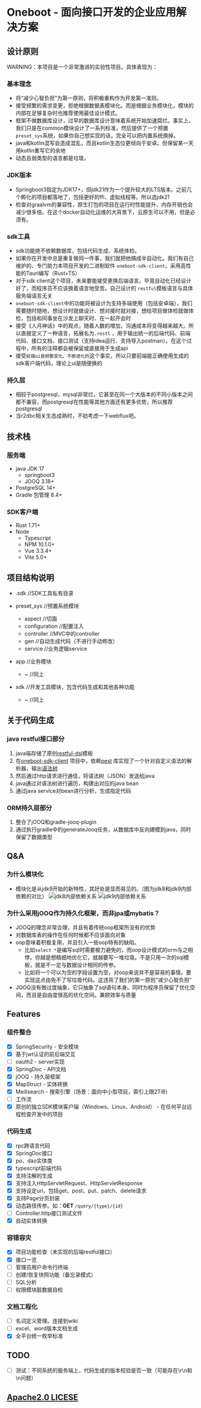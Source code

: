 # Oneboot - 面向接口开发的企业应用解决方案

## 设计原则

WARNING：本项目是一个非常激进的实验性项目。具体表现为：

### 基本理念

- 将“减少心智负担”为第一原则，将积极重构作为开发第一准则。
- 接受频繁的需求变更，拒绝根据数据表模块化。而是根据业务模块化，模块的内部在足够复杂时也推荐使用最佳设计模式。
- 框架不做数据库设计，过早的数据库设计意味着系统开始加速腐烂。事实上，我们只是在common模块设计了一系列标准，然后提供了一个预置
  `preset_sys`系统，如果你自己想实现的话，完全可以把内置系统换掉。
- java和kotlin混写会造成混乱，而且kotlin生态位更倾向于安卓。但保留某一天用kotlin重写它的余地
- 动态且弱类型的语言都是垃圾。

### JDK版本

- Springboot3指定为JDK17+，但jdk21作为一个提升较大的LTS版本。之前几个孵化的项目都落地了，包括更好的ffi、虚拟线程等。所以选jdk21
- 检查对graalvm的兼容性，原生打包的项目在运行时性能提升、内存开销也会减少很多倍。在这个docker自动化运维的大背景下，云原生可以不用，但是必须有。

### sdk工具

- sdk功能绝不依赖数据库，包括代码生成、系统体检。
- 如果你在开发中总是重复做同一件事，我们就把他搞成半自动化。我们有自己维护的、专门助力本项目开发的二进制软件
  `oneboot-sdk-client`，采用高性能的Tauri编写（Rust+TS）
- 对于sdk client这个项目，未来要能接受更换后端语言。毕竟自动化已经设计好了，而程序员不应该换着语言地受苦。自己设计的
  `restful`模板语言与具体服务端语言无关
- `oneboot-sdk-client`中的功能将被设计为支持多端使用（包括安卓端），我们需要随时随地，想设计时就做设计、想对接时就对接，想给项目做体检就做体检，包括和同事坐在沙发上聊天时、在一起开会时
- 接受《人月神话》中的观点，随着人数的增加，沟通成本将变得越来越大。所以直接定义了一种语言，拓展名为`.restl`
  ，用于输出统一的后端代码、前端代码、接口文档、接口测试（支持idea运行、支持导入postman）。在这个过程中，所有的注释都会被保留或直接用于生成api
- 接受`前端ui是频繁变化、不断进化的`这个事实，所以只要前端能正确使用生成的sdk客户端代码，理论上ui是随便换的

### 持久层

- 相较于postgresql，mysql非常烂，它甚至在同一个大版本的不同小版本之间都不兼容，而postgresql在性能等其他方面还有更多优势，所以推荐postgresql
- 当r2dbc相关生态成熟时，不妨考虑一下webflux吧。

## 技术栈

### 服务端

- java JDK 17
    - springboot3
    - JOOQ 3.18+
- PostgreSQL 14+
- Gradle 包管理 8.4+

### SDK客户端

- Rust 1.71+
- Node
    - Typescript
    - NPM 10.1.0+
    - Vue 3.3.4+
    - Vite 5.0+

## 项目结构说明

- .sdk //SDK工具私有目录
- preset_sys //预置系统模块

    - aspect //切面
    - configuration //配置注入
    - controller //MVC中的controller
    - gen //自动生成代码（不进行手动修改）
    - service //业务逻辑service
- app //业务模块

    - ~ //同上
- sdk //开发工具模块，包含代码生成和其他各种功能

    - ~ //同上

## 关于代码生成

### java restful接口部分

1. java端存储了原创[restful-dsl](https://github.com/AlphaFoxz/restful-dsl-java)模板
2. 在[oneboot-sdk-client](https://github.com/AlphaFoxz/oneboot-sdk-client)
   项目中，依赖[pest](https://crates.io/crates/pest)
   库实现了一个针对自定义语法的解析器，输出[语法树](https://baike.baidu.com/item/%E8%AF%AD%E6%B3%95%E6%95%B0?fromtitle=%E8%AF%AD%E6%B3%95%E6%A0%91)
3. 然后通过http请求进行通信，将语法树（JSON）发送给java
4. java通过对语法树进行遍历，构建出对应的java bean
5. 通过java service对bean进行分析，生成指定代码

### ORM持久层部分

1. 整合了jOOQ和gradle-jooq-plugin
2. 通过执行gradle中的generateJooq任务，从数据库中反向建模到java，同时保留了数据类型

## Q&A

### 为什么模块化

- 模块化是从jdk9开始的新特性，其好处是显而易见的。（图为jdk8和jdk9内部依赖的对比）
  ![jdk8内部依赖关系](.doc/readme/jdk8_deps.jpeg)
  ![jdk9内部依赖关系](.doc/readme/jdk9_deps.jpeg)

### 为什么采用jOOQ作为持久化框架，而非jpa或mybatis？

- JOOQ的理念非常合理，并且有着传统oop框架所没有的优势
- 对数据库表的操作在任何时候都不应该面向对象
- oop意味着积极复用，并且引入一些oop特有的缺陷。
    - 比如`select *`是编写sql时需要极力避免的，而oop设计模式的orm与之相悖。你越是想精细地优化它，就越要写一堆垃圾。不是只用一次的sql模板，就是不一定与数据设计相同的传参。
    - 比如将一个可以为空的字段设置为空，对oop来说并不是容易的事情。要实现这点由免不了写垃圾代码。这违背了我们的第一原则“减少心智负担”
- JOOQ没有做过度抽象，它只抽象了sql语句本身。同时为程序员保留了优化空间，而且是自由度很高的优化空间。兼顾效率与质量

## Features

### 组件整合

- [X]  SpringSecurity - 安全模块
- [X]  基于jwt认证的前后端交互
- [ ]  oauth2 - server实现
- [X]  SpringDoc - API文档
- [X]  jOOQ - 持久层框架
- [X]  MapStruct - 实体转换
- [X]  Meilisearch - 搜索引擎（场景：面向中小型项目，索引上限2TiB）
- [ ]  工作流
- [X]  原创的独立SDK模块客户端（Windows、Linux、Android） - 在任何平台远程检查开发中的项目

### 代码生成

- [X]  rpc跨语言代码
- [X]  SpringDoc接口
- [X]  po、dao实体类
- [X]  typescript前端代码
- [X]  支持注解的生成
- [X]  支持注入HttpServletRequest、HttpServletResponse
- [X]  支持设定uri，包括get、post、put、patch、delete请求
- [X]  支持Page分页封装
- [X]  动态路径传参。如：**GET** `/query/{type}/{id}`
- [ ]  Controller.http接口测试文件
- [X]  自动实体转换

### 容错容灾

- [X]  项目功能检查（未实现的后端restful接口）
- [X]  接口一览
- [ ]  管理员用户命令行终端
- [ ]  创建/恢复快照功能（备忘录模式）
- [ ]  SQL分析
- [ ]  权限模块脏数据自检

### 文档工程化

- [ ]  名词定义管理。连接到wiki
- [ ]  excel、word版本文档生成
- [X]  全平台统一枚举标准

## TODO

- [ ]  测试：不同系统的服务端上，代码生成的版本校验是否一致（可能存在\r\n和\n问题）

## [Apache2.0 LICESE](./LICENSE)
